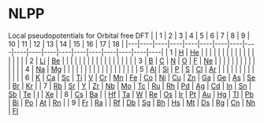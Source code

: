 # NLPP
Local pseudopotentials for Orbital free DFT
|   | 1  | 2  | 3  | 4  | 5  | 6  | 7  | 8  | 9  | 10 | 11 | 12 | 13 | 14 | 15 | 16 | 17 | 18 |
|---|----|----|----|----|----|----|----|----|----|----|----|----|----|----|----|----|----|----|
| 1 | [H](https://en.wikipedia.org/wiki/Hydrogen) | [He](https://en.wikipedia.org/wiki/Helium) |    |    |    |    |    |    |    |    |    |    |    |    |    |    |    |    |
| 2 | [Li](https://en.wikipedia.org/wiki/Lithium) | [Be](https://en.wikipedia.org/wiki/Beryllium) |    |    |    |    |    |    |    |    |    |    |    |    |    |    |    |    |
| 3 | [B](https://en.wikipedia.org/wiki/Boron) | [C](https://en.wikipedia.org/wiki/Carbon) | [N](https://en.wikipedia.org/wiki/Nitrogen) | [O](https://en.wikipedia.org/wiki/Oxygen) | [F](https://en.wikipedia.org/wiki/Fluorine) | [Ne](https://en.wikipedia.org/wiki/Neon) |    |    |    |    |    |    |    |    |    |    |    |    |
| 4 | [Na](https://en.wikipedia.org/wiki/Sodium) | [Mg](https://en.wikipedia.org/wiki/Magnesium) |    |    |    |    |    |    |    |    |    |    |    |    |    |    |    |    |
| 5 | [Al](https://en.wikipedia.org/wiki/Aluminium) | [Si](https://en.wikipedia.org/wiki/Silicon) | [P](https://en.wikipedia.org/wiki/Phosphorus) | [S](https://en.wikipedia.org/wiki/Sulfur) | [Cl](https://en.wikipedia.org/wiki/Chlorine) | [Ar](https://en.wikipedia.org/wiki/Argon) |    |    |    |    |    |    |    |    |    |    |    |
| 6 | [K](https://en.wikipedia.org/wiki/Potassium) | [Ca](https://en.wikipedia.org/wiki/Calcium) | [Sc](https://en.wikipedia.org/wiki/Scandium) | [Ti](https://en.wikipedia.org/wiki/Titanium) | [V](https://en.wikipedia.org/wiki/Vanadium) | [Cr](https://en.wikipedia.org/wiki/Chromium) | [Mn](https://en.wikipedia.org/wiki/Manganese) | [Fe](https://en.wikipedia.org/wiki/Iron) | [Co](https://en.wikipedia.org/wiki/Cobalt) | [Ni](https://en.wikipedia.org/wiki/Nickel) | [Cu](https://en.wikipedia.org/wiki/Copper) | [Zn](https://en.wikipedia.org/wiki/Zinc) | [Ga](https://en.wikipedia.org/wiki/Gallium) | [Ge](https://en.wikipedia.org/wiki/Germanium) | [As](https://en.wikipedia.org/wiki/Arsenic) | [Se](https://en.wikipedia.org/wiki/Selenium) | [Br](https://en.wikipedia.org/wiki/Bromine) | [Kr](https://en.wikipedia.org/wiki/Krypton) |
| 7 | [Rb](https://en.wikipedia.org/wiki/Rubidium) | [Sr](https://en.wikipedia.org/wiki/Strontium) | [Y](https://en.wikipedia.org/wiki/Yttrium) | [Zr](https://en.wikipedia.org/wiki/Zirconium) | [Nb](https://en.wikipedia.org/wiki/Niobium) | [Mo](https://en.wikipedia.org/wiki/Molybdenum) | [Tc](https://en.wikipedia.org/wiki/Technetium) | [Ru](https://en.wikipedia.org/wiki/Ruthenium) | [Rh](https://en.wikipedia.org/wiki/Rhodium) | [Pd](https://en.wikipedia.org/wiki/Palladium) | [Ag](https://en.wikipedia.org/wiki/Silver) | [Cd](https://en.wikipedia.org/wiki/Cadmium) | [In](https://en.wikipedia.org/wiki/Indium) | [Sn](https://en.wikipedia.org/wiki/Tin) | [Sb](https://en.wikipedia.org/wiki/Antimony) | [Te](https://en.wikipedia.org/wiki/Tellurium) | [I](https://en.wikipedia.org/wiki/Iodine) | [Xe](https://en.wikipedia.org/wiki/Xenon) |
| 8 | [Cs](https://en.wikipedia.org/wiki/Cesium) | [Ba](https://en.wikipedia.org/wiki/Barium) |    | [Hf](https://en.wikipedia.org/wiki/Hafnium) | [Ta](https://en.wikipedia.org/wiki/Tantalum) | [W](https://en.wikipedia.org/wiki/Tungsten) | [Re](https://en.wikipedia.org/wiki/Rhenium) | [Os](https://en.wikipedia.org/wiki/Osmium) | [Ir](https://en.wikipedia.org/wiki/Iridium) | [Pt](https://en.wikipedia.org/wiki/Platinum) | [Au](https://en.wikipedia.org/wiki/Gold) | [Hg](https://en.wikipedia.org/wiki/Mercury) | [Tl](https://en.wikipedia.org/wiki/Thallium) | [Pb](https://en.wikipedia.org/wiki/Lead) | [Bi](https://en.wikipedia.org/wiki/Bismuth) | [Po](https://en.wikipedia.org/wiki/Polonium) | [At](https://en.wikipedia.org/wiki/Astatine) | [Rn](https://en.wikipedia.org/wiki/Radon) |
| 9 | [Fr](https://en.wikipedia.org/wiki/Francium) | [Ra](https://en.wikipedia.org/wiki/Radium) |    | [Rf](https://en.wikipedia.org/wiki/Rutherfordium) | [Db](https://en.wikipedia.org/wiki/Dubnium) | [Sg](https://en.wikipedia.org/wiki/Seaborgium) | [Bh](https://en.wikipedia.org/wiki/Bohrium) | [Hs](https://en.wikipedia.org/wiki/Hassium) | [Mt](https://en.wikipedia.org/wiki/Meitnerium) | [Ds](https://en.wikipedia.org/wiki/Darmstadtium) | [Rg](https://en.wikipedia.org/wiki/Roentgenium) | [Cn](https://en.wikipedia.org/wiki/Copernicium) | [Nh](https://en.wikipedia.org/wiki/Nihonium) | [Fl](https://en.wikipedia.org/wiki/Flerovium)

